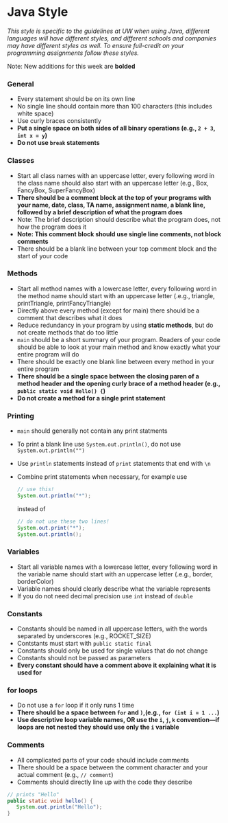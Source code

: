 # Java Style
_This style is specific to the guidelines at UW when using Java, different languages will have different styles, and different schools and companies may have different styles as well. To ensure full-credit on your programming assignments follow these styles._

Note: New additions for this week are __bolded__

### General
* Every statement should be on its own line
* No single line should contain more than 100 characters (this includes white space)
* Use curly braces consistently 
* __Put a single space on both sides of all binary operations (e.g., `2 + 3`, `int x = y`)__
* __Do not use `break` statements__

### Classes 
* Start all class names with an uppercase letter, every following word in the class name should also start with an uppercase letter (e.g., Box, FancyBox, SuperFancyBox)
* __There should be a comment block at the top of your programs with your name, date, class, TA name, assignment name, a blank line, followed by a brief description of what the program does__
 * Note: The brief description should describe what the program does, not how the program does it
 * __Note: This comment block should use single line comments, not block comments__
* There should be a blank line between your top comment block and the start of your code

### Methods
* Start all method names with a lowercase letter, every following word in the method name should start with an uppercase letter (.e.g., triangle, printTriangle, printFancyTriangle)
* Directly above every method (except for main) there should be a comment that describes what it does
* Reduce redundancy in your program by using __static methods__, but do not create methods that do too little
* `main` should be a short summary of your program. Readers of your code should be able to look at your main method and know exactly what your entire program will do
* There should be exactly one blank line between every method in your entire program
* __There should be a single space between the closing paren of a method header and the opening curly brace of a method header (e.g., `public static void Hello() {`)__
* __Do not create a method for a single print statement__

### Printing
* `main` should generally not contain any print statments
* To print a blank line use `System.out.println()`, do not use `System.out.println("")`
* Use `println` statements instead of `print` statements that end with `\n`
* Combine print statements when necessary, for example use 

  ```java
  // use this!
  System.out.println("*");
  ```
  
  instead of 
  
  ```java
  // do not use these two lines!
  System.out.print("*"); 
  System.out.println();
  ```

### Variables
* Start all variable names with a lowercase letter, every following word in the variable name should start with an uppercase letter (.e.g., border, borderColor)
* Variable names should clearly describe what the variable represents
* If you do not need decimal precision use `int` instead of `double`

### Constants
* Constants should be named in all uppercase letters, with the words separated by underscores (e.g., ROCKET_SIZE)
* Contstants must start with `public static final`
* Constants should only be used for single values that do not change
* Constants should not be passed as parameters
* __Every constant should have a comment above it explaining what it is used for__

### for loops
* Do not use a `for` loop if it only runs 1 time
* __There should be a space between `for` and `)`,(e.g., `for (int i = 1 ...`)__
* **Use descriptive loop variable names, __OR__ use the `i`, `j`, `k` convention—if loops are not nested they should use only the `i` variable**

### Comments
* All complicated parts of your code should include comments
* There should be a space between the comment character and your actual comment (e.g., `// comment`)
* Comments should directly line up with the code they describe

 ```java
 // prints "Hello"
 public static void hello() {
    System.out.println("Hello");
 }
 ```
